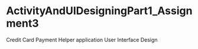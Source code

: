 # ActivityAndUIDesigningPart1_Assignment3
Credit Card Payment Helper application User Interface Design
